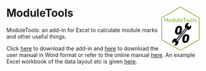 # ModuleTools <img src="docs/img/ModuleTools.png" width="100" align="right">

ModuleTools: an add-in for Excel to calculate module marks and other useful things.

Click [here](https://github.com/robbriers/moduletools/raw/master/ModuleTools.xlam) to download the add-in and [here](https://github.com/robbriers/moduletools/raw/master/docs/ModuleTools.docx) to download the user manual in Word format or refer to the online manual [here](https://robbriers.github.io/moduletools/). An example Excel workbook of the data layout etc is given [here](https://github.com/robbriers/moduletools/raw/master/ModuleTools_Example_data.xls).
